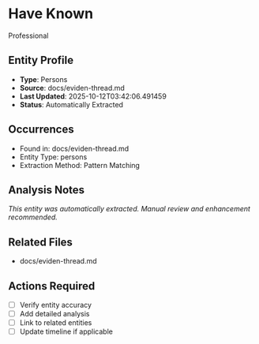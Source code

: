 # Have Known

Professional

## Entity Profile
- **Type**: Persons
- **Source**: docs/eviden-thread.md
- **Last Updated**: 2025-10-12T03:42:06.491459
- **Status**: Automatically Extracted

## Occurrences
- Found in: docs/eviden-thread.md
- Entity Type: persons
- Extraction Method: Pattern Matching

## Analysis Notes
*This entity was automatically extracted. Manual review and enhancement recommended.*

## Related Files
- docs/eviden-thread.md

## Actions Required
- [ ] Verify entity accuracy
- [ ] Add detailed analysis
- [ ] Link to related entities
- [ ] Update timeline if applicable
